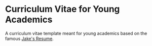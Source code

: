 # Curriculum Vitae for Young Academics
A curriculum vitae template meant for young academics based on the famous [Jake's Resume](https://github.com/jakegut/resume).

